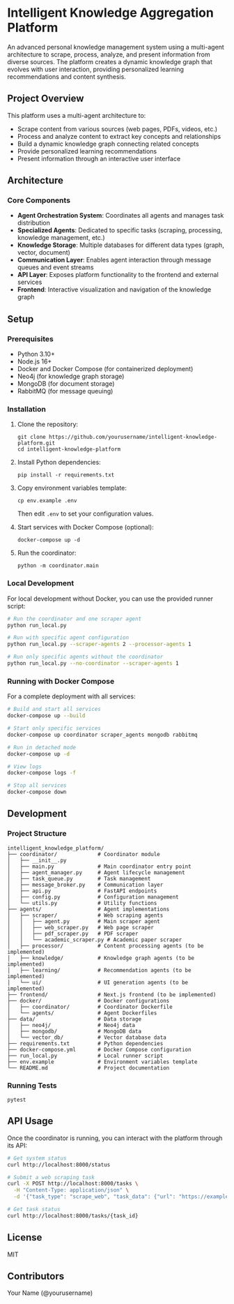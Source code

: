 # Intelligent Knowledge Aggregation Platform

An advanced personal knowledge management system using a multi-agent architecture to scrape, process, analyze, and present information from diverse sources. The platform creates a dynamic knowledge graph that evolves with user interaction, providing personalized learning recommendations and content synthesis.

## Project Overview

This platform uses a multi-agent architecture to:
- Scrape content from various sources (web pages, PDFs, videos, etc.)
- Process and analyze content to extract key concepts and relationships
- Build a dynamic knowledge graph connecting related concepts
- Provide personalized learning recommendations
- Present information through an interactive user interface

## Architecture

### Core Components

- **Agent Orchestration System**: Coordinates all agents and manages task distribution
- **Specialized Agents**: Dedicated to specific tasks (scraping, processing, knowledge management, etc.)
- **Knowledge Storage**: Multiple databases for different data types (graph, vector, document)
- **Communication Layer**: Enables agent interaction through message queues and event streams
- **API Layer**: Exposes platform functionality to the frontend and external services
- **Frontend**: Interactive visualization and navigation of the knowledge graph

## Setup

### Prerequisites

- Python 3.10+
- Node.js 16+
- Docker and Docker Compose (for containerized deployment)
- Neo4j (for knowledge graph storage)
- MongoDB (for document storage)
- RabbitMQ (for message queuing)

### Installation

1. Clone the repository:
   ```
   git clone https://github.com/yourusername/intelligent-knowledge-platform.git
   cd intelligent-knowledge-platform
   ```

2. Install Python dependencies:
   ```
   pip install -r requirements.txt
   ```

3. Copy environment variables template:
   ```
   cp env.example .env
   ```
   Then edit `.env` to set your configuration values.

4. Start services with Docker Compose (optional):
   ```
   docker-compose up -d
   ```

5. Run the coordinator:
   ```
   python -m coordinator.main
   ```

### Local Development

For local development without Docker, you can use the provided runner script:

```bash
# Run the coordinator and one scraper agent
python run_local.py

# Run with specific agent configuration
python run_local.py --scraper-agents 2 --processor-agents 1

# Run only specific agents without the coordinator
python run_local.py --no-coordinator --scraper-agents 1
```

### Running with Docker Compose

For a complete deployment with all services:

```bash
# Build and start all services
docker-compose up --build

# Start only specific services
docker-compose up coordinator scraper_agents mongodb rabbitmq

# Run in detached mode
docker-compose up -d

# View logs
docker-compose logs -f

# Stop all services
docker-compose down
```

## Development

### Project Structure

```
intelligent_knowledge_platform/
├── coordinator/             # Coordinator module
│   ├── __init__.py
│   ├── main.py              # Main coordinator entry point
│   ├── agent_manager.py     # Agent lifecycle management
│   ├── task_queue.py        # Task management
│   ├── message_broker.py    # Communication layer
│   ├── api.py               # FastAPI endpoints
│   ├── config.py            # Configuration management
│   └── utils.py             # Utility functions
├── agents/                  # Agent implementations
│   ├── scraper/             # Web scraping agents
│   │   ├── agent.py         # Main scraper agent
│   │   ├── web_scraper.py   # Web page scraper
│   │   ├── pdf_scraper.py   # PDF scraper
│   │   └── academic_scraper.py # Academic paper scraper
│   ├── processor/           # Content processing agents (to be implemented)
│   ├── knowledge/           # Knowledge graph agents (to be implemented)
│   ├── learning/            # Recommendation agents (to be implemented)
│   └── ui/                  # UI generation agents (to be implemented)
├── frontend/                # Next.js frontend (to be implemented)
├── docker/                  # Docker configurations
│   ├── coordinator/         # Coordinator Dockerfile
│   └── agents/              # Agent Dockerfiles
├── data/                    # Data storage
│   ├── neo4j/               # Neo4j data
│   ├── mongodb/             # MongoDB data
│   └── vector_db/           # Vector database data
├── requirements.txt         # Python dependencies
├── docker-compose.yml       # Docker Compose configuration
├── run_local.py             # Local runner script
├── env.example              # Environment variables template
└── README.md                # Project documentation
```

### Running Tests

```
pytest
```

## API Usage

Once the coordinator is running, you can interact with the platform through its API:

```bash
# Get system status
curl http://localhost:8000/status

# Submit a web scraping task
curl -X POST http://localhost:8000/tasks \
  -H "Content-Type: application/json" \
  -d '{"task_type": "scrape_web", "task_data": {"url": "https://example.com"}}'

# Get task status
curl http://localhost:8000/tasks/{task_id}
```

## License

MIT

## Contributors

Your Name (@yourusername) 